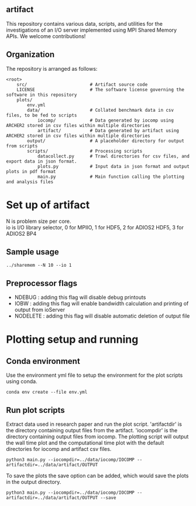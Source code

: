 artifact
---------

This repository contains various data, scripts, and utilities for the investigations of an I/O server implemented using MPI Shared Memory APIs. 
We welcome contributions!

## Organization ##
The repository is arranged as follows:

    <root>
        src/                        # Artifact source code 
        LICENSE                     # The software license governing the software in this repository
        plots/
			env.yml 	
            data/                   # Collated benchmark data in csv files, to be fed to scripts
				iocomp/             # Data generated by iocomp using ARCHER2 stored in csv files within multiple directories 
				artifact/           # Data generated by artifact using ARCHER2 stored in csv files within multiple directories
			output/                 # A placeholder directory for output from scripts
            scripts/                # Processing scripts
				datacollect.py      # Trawl directories for csv files, and export data in json format. 
				plots.py            # Input data in json format and output plots in pdf format  
				main.py             # Main function calling the plotting and analysis files  

# Set up of artifact
N is problem size per core.   
io is I/O library selector, 0 for MPIIO, 1 for HDF5, 2 for ADIOS2 HDF5, 3 for ADIOS2 BP4
## Sample usage 
	../sharemem --N 10 --io 1 
## Preprocessor flags 
- NDEBUG : adding this flag will disable debug printouts 
- IOBW : adding this flag will enable bandwidth calculation and printing of
	output from ioServer 
- NODELETE : adding this flag will disable automatic deletion of output file 

# Plotting setup and running 
## Conda environment 
Use the environment yml file to setup the environment for the plot scripts using conda.

	conda env create --file env.yml 

## Run plot scripts 
Extract data used in research paper and run the plot script.
'artifactdir' is the directory containing output files from the artifact.
'iocompdir' is the directory containing output files from iocomp.
The plotting script will output the wall time plot and the computational time plot with the default directories for iocomp and artifact csv files. 

	python3 main.py --iocompdir=../data/iocomp/IOCOMP --artifactdir=../data/artifact/OUTPUT	

To save the plots the save option can be added, which would save the plots in the output directory.  

	python3 main.py --iocompdir=../data/iocomp/IOCOMP --artifactdir=../data/artifact/OUTPUT --save 	